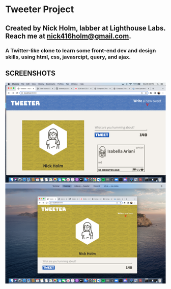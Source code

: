 # Tweeter Project

## Created by Nick Holm, labber at Lighthouse Labs. Reach me at nick416holm@gmail.com.

### A Twitter-like clone to learn some front-end dev and design skills, using html, css, javasrcipt, query, and ajax.

## SCREENSHOTS

!["Desktop View"](https://github.com/nickholmstyle/tweeter/blob/master/public/images/Big_Sample.png?raw=true)
!["Small Device View"](https://github.com/nickholmstyle/tweeter/blob/master/public/images/Small_Sample.png?raw=true)
